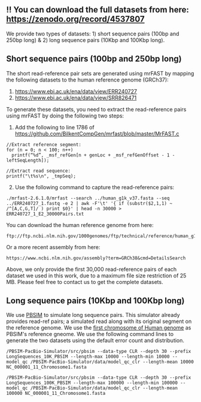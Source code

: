 ## :bangbang: You can download the full datasets from here: https://zenodo.org/record/4537807 


We provide two types of datasets: 1) short sequence pairs (100bp and 250bp long) & 2) long sequence pairs (10Kbp and 100Kbp long).

## Short sequence pairs (100bp and 250bp long)
The short read-reference pair sets are generated using mrFAST by mapping the following datasets to the human reference genome (GRCh37):
1. https://www.ebi.ac.uk/ena/data/view/ERR240727
2. https://www.ebi.ac.uk/ena/data/view/SRR826471

To generate these datasets, you need to extract the read-reference pairs using mrFAST by doing the following two steps:

1. Add the following to line 1786 of https://github.com/BilkentCompGen/mrfast/blob/master/MrFAST.c 
	
```
//Extract reference segment:
for (n = 0; n < 100; n++) 
  printf(“%d”, _msf_refGen[n + genLoc + _msf_refGenOffset - 1 - leftSeqLength]);
  
//Extract read sequence:
printf("\t%s\n", _tmpSeq);
```

2. Use the following command to capture the read-reference pairs:
```
./mrfast-2.6.1.0/mrfast --search ../human_g1k_v37.fasta --seq ../ERR240727_1.fastq -e 2 | awk -F'\t' '{ if (substr($2,1,1) ~ /^[A,C,G,T]/ ) print $0}' | head -n 30000 > ERR240727_1_E2_30000Pairs.txt
```

You can download the human reference genome from here: 
```
ftp://ftp.ncbi.nlm.nih.gov/1000genomes/ftp/technical/reference/human_g1k_v37.fasta.gz
```
Or a more recent assembly from here:
```
https://www.ncbi.nlm.nih.gov/assembly?term=GRCh38&cmd=DetailsSearch
```
Above, we only provide the first 30,000 read-reference pairs of each dataset we used in this work, due to a maximum file size restriction of 25 MB. Please feel free to contact us to get the complete datasets. 


## Long sequence pairs (10Kbp and 100Kbp long)
We use [PBSIM](https://github.com/pfaucon/PBSIM-PacBio-Simulator) to simulate long sequence pairs. This simulator already provides read-ref pairs; a simulated read along with its original segment on the reference genome. We use the [first chromosome of Human genome](https://www.ncbi.nlm.nih.gov/nuccore/NC_000001.1) as PBSIM's reference gneome. We use the following command lines to generate the two datasets using the default error count and distribution.

```
/PBSIM-PacBio-Simulator/src/pbsim --data-type CLR --depth 30 --prefix LongSequences_10K_PBSIM --length-max 10000 --length-min 10000 --model_qc /PBSIM-PacBio-Simulator/data/model_qc_clr --length-mean 10000 NC_000001_11_Chromosome1.fasta

/PBSIM-PacBio-Simulator/src/pbsim --data-type CLR --depth 30 --prefix LongSequences_100K_PBSIM --length-max 100000 --length-min 100000 --model_qc /PBSIM-PacBio-Simulator/data/model_qc_clr --length-mean 100000 NC_000001_11_Chromosome1.fasta
```

